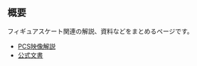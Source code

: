 ## 概要

フィギュアスケート関連の解説、資料などをまとめるページです。


- [PCS映像解説](./program_components_explanations/)
- [公式文書](./official_documents/)
